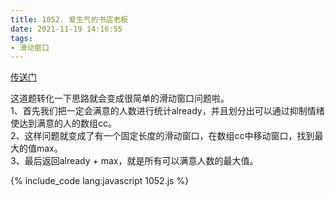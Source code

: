 ```yaml
---
title: 1052. 爱生气的书店老板
date: 2021-11-19 14:16:55
tags:
- 滑动窗口
---
```

[传送门](https://leetcode-cn.com/problems/grumpy-bookstore-owner/)

这道题转化一下思路就会变成很简单的滑动窗口问题啦。   
1、首先我们把一定会满意的人数进行统计already，并且划分出可以通过抑制情绪使达到满意的人的数组cc。   
2、这样问题就变成了有一个固定长度的滑动窗口，在数组cc中移动窗口，找到最大的值max。   
3、最后返回already + max，就是所有可以满意人数的最大值。

{% include_code lang:javascript 1052.js %}